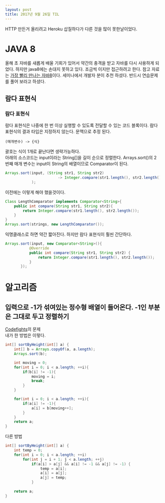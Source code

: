```yaml
---
layout: post
title: 2017년 9월 26일 TIL
---
```

HTTP 만든거 올리려고 Heroku 삽질하다가 다른 것을 많이 못한날이었다. 

# JAVA 8
올해 초 자바를 새롭게 배울 기회가 있어서 약간의 충격을 받고 자바를 다시 사용하게 되었다. 하지만 java8에는 손대지 못하고 있다. 조금씩 이지만 접근하려고 한다. 참고 자료는 [가장 빨리 만나는 자바8](https://www.google.co.kr/search?q=가장+빨리+만나는+자바8)이다. 세미나에서 개발자 분이 추천 하셨다. 반드시 연습문제를 풀어 보라고 하셨다.
## 람다 표현식
### 람다 표현식
람다 표현식은 나중에 한 번 이상 실행할 수 있도록 전달할 수 있는 코드 블록이다. 람다 표현식의 결과 타입은 지정하지 않는다. 문맥으로 추정 된다.   
```
(매개변수) -> {식}
```
괄호는 식이 1개로 끝난다면 생략가능하다.    
아래의 소스코드는 input이라는 String[]을 길이 순으로 정렬한다. Arrays.sort()의 2번째 매개 변수는 input이 String의 배열이므로 Comparator<String>이 된다. 
```java
Arrays.sort(input, (String str1, String str2) 
                        -> Integer.compare(str1.length(), str2.length())
            );
```
이전에는 이렇게 해야 했을것이다.
```java
Class LengthComparator implements Comparator<String>{
    public int compare(String str1, String str2){
        return Integer.compare(str1.length(), str2.length());
    }
}
Arrays.sort(strings, new LengthComparator());
```
익명클래스로 하면 약간 짧아진다. 하지만 람다 표현식이 훨씬 간단하다.
```java
Arrays.sort(input, new Comparator<String>(){
           @Override
           public int compare(String str1, String str2) {
               return Integer.compare(str1.length(), str2.length());
           }
       });
```

# 알고리즘
## 입력으로 -1가 섞여있는 정수형 배열이 들어온다. -1인 부분은 그대로 두고 정렬하기 
[Codefights](https://codefights.com)의 문제    
내가 한 방법은 이렇다.
```java
int[] sortByHeight(int[] a) {
    int[] b = Arrays.copyOf(a, a.length);
    Arrays.sort(b);

    int moving = 0;
    for(int i = 0; i < a.length; ++i){
        if(b[i] != -1){
            moving = i;
            break;
        }
    }

    for(int i = 0; i < a.length; ++i){
        if(a[i] != -1){
            a[i] = b[moving++];
        }
    }
    return a;
}
```
다른 방법
```java
int[] sortByHeight(int[] a) {
    int temp = 0;
    for(int i = 0; i < a.length; ++i)
        for(int j = i + 1; j < a.length; ++j)
            if(a[i] > a[j] && a[i] != -1 && a[j] != -1) {
                temp = a[i];
                a[i] = a[j];
                a[j] = temp;
            }
    
    return a;
}
```
